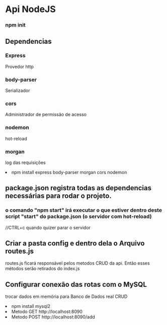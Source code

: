 # Api NodeJS

### npm init

## Dependencias

### Express
Provedor http

### body-parser
Serializador

### cors
Administrador de permissão de acesso

### nodemon
hot-reload 

### morgan
log das requisições

<li>npm install express body-parser morgan cors nodemon</li>

## package.json registra todas as dependencias necessárias para rodar o projeto.

### o comando "npm start" irá executar o que estiver dentro deste script "start" do package.json (o servidor com hot-reload)
//CTRL+c quando quizer parar o servidor

## Criar a pasta config e dentro dela o Arquivo routes.js
routes.js ficará responsável pelos metodos CRUD da api. Então esses métodos serão retirados do index.js

## Configurar conexão das rotas com o MySQL 
trocar dados em memória para Banco de Dados real CRUD

<li>npm install mysql2</li>

<li>Metodo GET http://localhost:8090</li>

<li>Metodo POST http://localhost:8090/add</li>